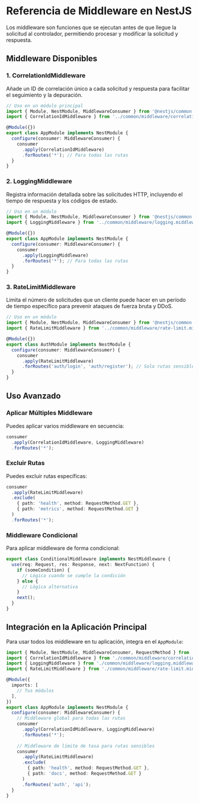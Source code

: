 # Referencia de Middleware en NestJS

Los middleware son funciones que se ejecutan antes de que llegue la solicitud al controlador, permitiendo procesar y modificar la solicitud y respuesta.

## Middleware Disponibles

### 1. CorrelationIdMiddleware

Añade un ID de correlación único a cada solicitud y respuesta para facilitar el seguimiento y la depuración.

```typescript
// Uso en un módulo principal
import { Module, NestModule, MiddlewareConsumer } from '@nestjs/common';
import { CorrelationIdMiddleware } from '../common/middleware/correlation-id.middleware';

@Module({})
export class AppModule implements NestModule {
  configure(consumer: MiddlewareConsumer) {
    consumer
      .apply(CorrelationIdMiddleware)
      .forRoutes('*'); // Para todas las rutas
  }
}
```

### 2. LoggingMiddleware

Registra información detallada sobre las solicitudes HTTP, incluyendo el tiempo de respuesta y los códigos de estado.

```typescript
// Uso en un módulo
import { Module, NestModule, MiddlewareConsumer } from '@nestjs/common';
import { LoggingMiddleware } from '../common/middleware/logging.middleware';

@Module({})
export class AppModule implements NestModule {
  configure(consumer: MiddlewareConsumer) {
    consumer
      .apply(LoggingMiddleware)
      .forRoutes('*'); // Para todas las rutas
  }
}
```

### 3. RateLimitMiddleware

Limita el número de solicitudes que un cliente puede hacer en un período de tiempo específico para prevenir ataques de fuerza bruta y DDoS.

```typescript
// Uso en un módulo
import { Module, NestModule, MiddlewareConsumer } from '@nestjs/common';
import { RateLimitMiddleware } from '../common/middleware/rate-limit.middleware';

@Module({})
export class AuthModule implements NestModule {
  configure(consumer: MiddlewareConsumer) {
    consumer
      .apply(RateLimitMiddleware)
      .forRoutes('auth/login', 'auth/register'); // Solo rutas sensibles
  }
}
```

## Uso Avanzado

### Aplicar Múltiples Middleware

Puedes aplicar varios middleware en secuencia:

```typescript
consumer
  .apply(CorrelationIdMiddleware, LoggingMiddleware)
  .forRoutes('*');
```

### Excluir Rutas

Puedes excluir rutas específicas:

```typescript
consumer
  .apply(RateLimitMiddleware)
  .exclude(
    { path: 'health', method: RequestMethod.GET },
    { path: 'metrics', method: RequestMethod.GET }
  )
  .forRoutes('*');
```

### Middleware Condicional

Para aplicar middleware de forma condicional:

```typescript
export class ConditionalMiddleware implements NestMiddleware {
  use(req: Request, res: Response, next: NextFunction) {
    if (someCondition) {
      // Lógica cuando se cumple la condición
    } else {
      // Lógica alternativa
    }
    next();
  }
}
```

## Integración en la Aplicación Principal

Para usar todos los middleware en tu aplicación, integra en el `AppModule`:

```typescript
import { Module, NestModule, MiddlewareConsumer, RequestMethod } from '@nestjs/common';
import { CorrelationIdMiddleware } from './common/middleware/correlation-id.middleware';
import { LoggingMiddleware } from './common/middleware/logging.middleware';
import { RateLimitMiddleware } from './common/middleware/rate-limit.middleware';

@Module({
  imports: [
    // Tus módulos
  ],
})
export class AppModule implements NestModule {
  configure(consumer: MiddlewareConsumer) {
    // Middleware global para todas las rutas
    consumer
      .apply(CorrelationIdMiddleware, LoggingMiddleware)
      .forRoutes('*');
    
    // Middleware de límite de tasa para rutas sensibles
    consumer
      .apply(RateLimitMiddleware)
      .exclude(
        { path: 'health', method: RequestMethod.GET },
        { path: 'docs', method: RequestMethod.GET }
      )
      .forRoutes('auth', 'api');
  }
} 